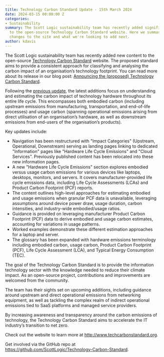 ```yaml
---
title: Technology Carbon Standard Update - 15th March 2024
date: 2024-03-15 00:00:00 Z
categories:
- Sustainability
summary: The Scott Logic sustainability team has recently added significant new content
  to the open-source Technology Carbon Standard website. Here we summarise the recent
  changes to the site and what we're looking to add next.
author: kdavis
---
```


The Scott Logic sustainability team has recently added new content to the open-source [Technology Carbon Standard](https://www.techcarbonstandard.org) website. The proposed standard aims to provide a consistent approach for classifying and analysing the carbon impact of an organisation’s technology footprint. You can read more about its release in our blog post: [Announcing the (proposed) Technology Carbon Standard](https://blog.scottlogic.com/2024/02/13/announcing-the-proposed-technology-carbon-standard.html).

Following the [previous update](https://blog.scottlogic.com/2024/03/06/technology-carbon-standard-update.html), the latest additions focus on understanding and estimating the carbon impact of technology hardware throughout its entire life cycle. This encompasses both embodied carbon (including upstream emissions from manufacturing, transportation, and end-of-life processes) and usage carbon (spanning operational emissions arising from direct utilisation of an organisation’s hardware, as well as downstream emissions from end-users of the organisation’s products). 

Key updates include:

- Navigation has been restructured with "Impact Categories" (Upstream, Operational, Downstream) serving as landing pages linking to dedicated "Information" pages like "Hardware Life Cycle Emissions" and "Cloud Services". Previously published content has been relocated into these new information pages. 
- A new "Hardware Life Cycle Emissions" section explores embodied versus usage carbon emissions for various devices like laptops, desktops, monitors, and servers. It covers manufacturer-provided life cycle emissions data, including Life Cycle Assessments (LCAs) and Product Carbon Footprint (PCF) reports.
- The content outlines high-level approaches for estimating embodied and usage emissions when granular PCF data is unavailable, leveraging assumptions around device power draw, usage duration, carbon intensities, and industry-wide embodied/usage ratios.
- Guidance is provided on leveraging manufacturer Product Carbon Footprint (PCF) data to derive embodied and usage carbon estimates, accounting for variations in usage patterns.
- Worked examples demonstrate these different estimation approaches for a laptop and server.
- The glossary has been expanded with hardware emissions terminology including embodied carbon, usage carbon, Product Carbon Footprint (PCF), Life Cycle Assessment (LCA), and Typical Energy Consumption (TEC).

The goal of the Technology Carbon Standard is to provide the information technology sector with the knowledge needed to reduce their climate impact. As an open-source project, contributions and improvements are welcomed from the community.

The team has their sights set on upcoming additions, including guidance around upstream and direct operational emissions from networking equipment, as well as tackling the complex realm of indirect operational emissions tied to SaaS platforms and managed service providers.

By increasing awareness and transparency around the carbon emissions of technology, the Technology Carbon Standard aims to accelerate the IT industry’s transition to net zero. 

Check out the website to learn more at <http://www.techcarbonstandard.org>. 

Get involved via the GitHub repo at <https://github.com/ScottLogic/Technology-Carbon-Standard>.
